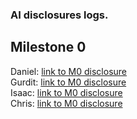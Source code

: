 ### AI disclosures logs.

## Milestone 0
Daniel: [link to M0 disclosure](M0/M0_AI_Declaration_Daniel_Erickson_301562823.pdf) <br>
Gurdit: [link to M0 disclosure](M0/M0_AI_Declaration_Gurdit_Virk_301563062.pdf) <br>
Isaac: [link to M0 disclosure](M0/M0_AI_Declaration_Isaac_Jones_301606209.pdf) <br>
Chris: [link to M0 disclosure](M0/M0_AI_Declaration_Man_Pok_Leung_301561885.pdf) <br>
